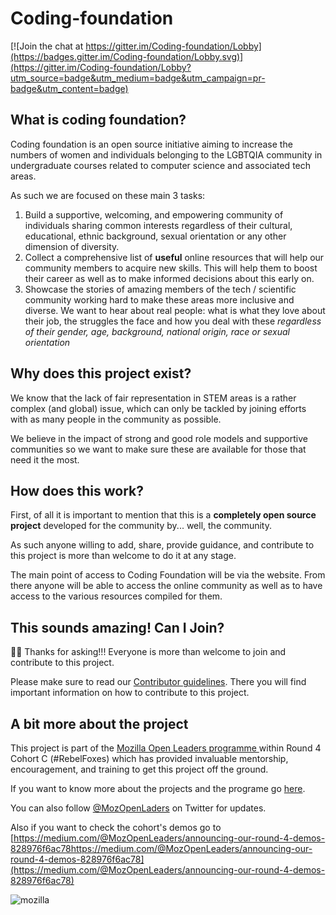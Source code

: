 # Coding-foundation

[![Join the chat at https://gitter.im/Coding-foundation/Lobby](https://badges.gitter.im/Coding-foundation/Lobby.svg)](https://gitter.im/Coding-foundation/Lobby?utm_source=badge&utm_medium=badge&utm_campaign=pr-badge&utm_content=badge)

## What is coding foundation?
Coding foundation is an open source initiative aiming to increase the numbers of women and individuals belonging to the LGBTQIA community in undergraduate courses related to computer science and associated tech areas.

As such we are focused on these main 3 tasks:
1. Build a supportive, welcoming, and empowering community of individuals sharing common interests regardless of their cultural, educational, ethnic background, sexual orientation or any other dimension of diversity.
2. Collect a comprehensive list of **useful** online resources that will help our community members to acquire new skills. This will help them to boost their career as well as to make informed decisions about this early on.
3. Showcase the stories of amazing members of the tech / scientific community working hard to make these areas more inclusive and diverse. We want to hear about real people: what is what they love about their job, the struggles the face and how you deal with these *regardless of their gender, age, background, national origin, race  or sexual orientation*

## Why does this project exist?

We know that the lack of fair representation in STEM areas is a rather complex (and global) issue, which can only be tackled by joining efforts with as many people in the community as possible.

We believe in the impact of strong and good role models and supportive communities so we want to make sure these are available for those that need it the most.

## How does this work?

First, of all it is important to mention that this is a **completely open source project** developed for the community by... well, the community.

As such anyone willing to add, share, provide guidance, and contribute to this project is more than welcome to do it at any stage.

The main point of access to Coding Foundation will be via the website. From there anyone will be able to access the online community as well as to have access to the various resources compiled for them.


## This sounds amazing! Can I Join?

🎉🎉  Thanks for asking!!! Everyone is more than welcome to join and contribute to this project.

Please make sure to read our [Contributor guidelines](CONTRIBUTING.md).  There you will find important information on how to contribute to this project.


## A bit more about the project
This project is part of the [Mozilla Open Leaders programme ](https://mozilla.github.io/leadership-training/) within Round 4 Cohort C (#RebelFoxes) which has provided invaluable mentorship, encouragement, and training to get this project off the ground.

If you want to know more about the projects and the programe go [here](https://mozilla.github.io/leadership-training/round-4/projects/).

You can also follow [@MozOpenLaders](https://twitter.com/MozOpenLeaders) on Twitter for updates.

Also if you want to check the cohort's demos go to [https://medium.com/@MozOpenLeaders/announcing-our-round-4-demos-828976f6ac78https://medium.com/@MozOpenLeaders/announcing-our-round-4-demos-828976f6ac78](https://medium.com/@MozOpenLeaders/announcing-our-round-4-demos-828976f6ac78)


![mozilla](./images/Mozilla_logo.png)
